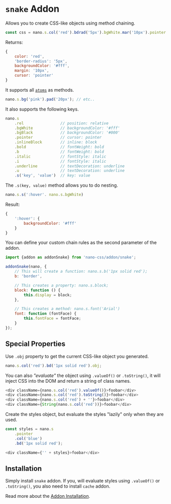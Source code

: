 # `snake` Addon

Allows you to create CSS-like objects using method chaining.

```js
const css = nano.s.col('red').bdrad('5px').bgWhite.mar('10px').pointer.obj;
```

Returns:

```js
{
    color: 'red',
    'border-radius': '5px',
    backgroundColor: '#fff',
    margin: '10px',
    cursor: 'pointer'
}
```

It supports all [`atoms`](./atoms.md) as methods.

```js
nano.s.bg('pink').pad('20px'); // etc..
```

It also supports the following keys.

```js
nano.s
    .rel                // position: relative
    .bgWhite            // backgroundColor: '#fff'
    .bgBlack            // backgroundColor: '#000'
    .pointer            // cursor: pointer
    .inlineBlock        // inline: block
    .bold               // fontWeight: bold
    .b                  // fontWeight: bold
    .italic             // fontStyle: italic
    .i                  // fontStyle: italic
    .underline          // textDecoration: underline
    .u                  // textDecoration: underline
    .s('key', 'value')  // key: value
```

The `.s(key, value)` method allows you to do nesting.

```js
nano.s.s(':hover'. nano.s.bgWhite)
```

Result:

```js
{
    ':hover': {
        backgroundColor: '#fff'
    }
}
```

You can define your custom chain rules as the second parameter of the addon.

```js
import {addon as addonSnake} from 'nano-css/addon/snake';

addonSnake(nano, {
    // This will create a function: nano.s.b('1px solid red');
    b: 'border',

    // This creates a property: nano.s.block;
    block: function () {
        this.display = block;
    },

    // This creates a method: nano.s.font('Arial')
    font: function (fontFace) {
        this.fontFace = fontFace;
    }
});
```


## Special Properties

Use `.obj` property to get the current CSS-like object you generated.

```js
nano.s.col('red').bd('1px solid red').obj;
```

You can also *"evaluate"* the object using `.valueOf()` or `.toString()`, it will inject CSS into the DOM and return a string of class names.

```js
<div className={nano.s.col('red').valueOf()}>foobar</div>
<div className={nano.s.col('red').toString()}>foobar</div>
<div className={nano.s.col('red') + ''}>foobar</div>
<div className={String(nano.s.col('red'))}>foobar</div>
```

Create the styles object, but evaluate the styles "lazily" only when they are used.

```js
const styles = nano.s
    .pointer
    .col('blue')
    .bd('1px solid red');

<div className={'' + styles}>foobar</div>
```


## Installation

Simply install `snake` addon. If you, will evaluate styles using `.valueOf()` or `.toString()`, you also
need to install `cache` addon.

Read more about the [Addon Installation](./Addons.md#addon-installation).
